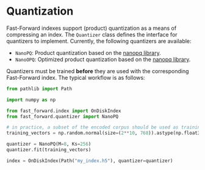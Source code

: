 # Quantization

Fast-Forward indexes support (product) quantization as a means of compressing an index. The `Quantizer` class defines the interface for quantizers to implement. Currently, the following quantizers are available:

- `NanoPQ`: Product quantization based on the [nanopq library](https://nanopq.readthedocs.io/en/stable/index.html).
- `NanoOPQ`: Optimized product quantization based on the [nanopq library](https://nanopq.readthedocs.io/en/stable/index.html).

Quantizers must be trained **before** they are used with the corresponding Fast-Forward index. The typical workflow is as follows:

```python
from pathlib import Path

import numpy as np

from fast_forward.index import OnDiskIndex
from fast_forward.quantizer import NanoPQ

# in practice, a subset of the encoded corpus should be used as training vectors
training_vectors = np.random.normal(size=(2**10, 768)).astype(np.float32)

quantizer = NanoPQ(M=8, Ks=256)
quantizer.fit(training_vectors)

index = OnDiskIndex(Path("my_index.h5"), quantizer=quantizer)
```
